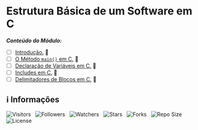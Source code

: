 <!-- Título -->
# Estrutura Básica de um Software em C

***Conteúdo do Módulo:***

* [ ] [Introdução.](https://github.com/Devsgeeknerd/cla-int-est-bas-sof-c-log-par-pro-com-bas) &#128679;
* [ ] [O Método `main()` em C.](https://github.com/Devsgeeknerd/cla-met-mai-c-est-bas-sof-c-log-par-pro-com-bas) &#128679;
* [ ] [Declaração de Variáveis em C.](https://github.com/Devsgeeknerd/cla-dec-var-c-est-bas-sof-c-log-par-pro-com-bas) &#128679;
* [ ] [Includes em C.](https://github.com/Devsgeeknerd/cla-inc-c-est-bas-sof-c-log-par-pro-com-bas) &#128679;
* [ ] [Delimitadores de Blocos em C.](httS://github.com/Devsgeeknerd/cla-del-blo-c-est-bas-sof-c-log-par-pro-com-bas) &#128679;

<!-- Informações -->
## &#8505; Informações

![Visitors](https://api.visitorbadge.io/api/visitors?path=Devsgeeknerd%2Fmod-est-bas-sof-c-log-par-pro-com-bas&label=Visitantes&labelColor=%23700070&labelStyle=none&countColor=%23000fff&style=plastic&color=%23ffffff "Total de Visitantes")
&nbsp;
![Followers](https://img.shields.io/github/followers/Devsgeeknerd?style=p&label=Seguidores&labelColor=800080&color=000fff "Total de Seguidores")
&nbsp;
![Watchers](https://img.shields.io/github/watchers/Devsgeeknerd/mod-est-bas-sof-c-log-par-pro-com-bas?style=p&label=Observadores&labelColor=800080&color=000fff "Total de Observadores")
&nbsp;
![Stars](https://img.shields.io/github/stars/Devsgeeknerd/mod-est-bas-sof-c-log-par-pro-com-bas?style=p&label=Estrelas&labelColor=800080&color=000fff "Total de Estrelas")
&nbsp;
![Forks](https://img.shields.io/github/forks/Devsgeeknerd/mod-est-bas-sof-c-log-par-pro-com-bas?style=p&label=Bifurcações&labelColor=800080&color=000fff "Total de Bifurcações")
&nbsp;
![Repo Size](https://img.shields.io/github/repo-size/Devsgeeknerd/mod-est-bas-sof-c-log-par-pro-com-bas?style=p&label=Tamanho&labelColor=800080&color=000fff "Tamanho do Repositório")
&nbsp;
![License](https://img.shields.io/github/license/Devsgeeknerd/mod-est-bas-sof-c-log-par-pro-com-bas?style=p&label=Licença&labelColor=800080&color=000fff "Licença do Repositório")
